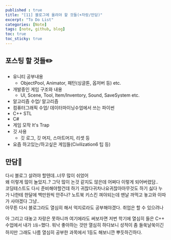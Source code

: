 ```yaml
---
published : true
title: "[11] 블로그에 올려야 할 것들(+자랑/만담)"
excerpt: "To Do List"
categories: [Note]
tags: [note, github, blog]
toc: true
toc_sticky: true
---
```


## 포스팅 할 것들✏️

+ 유니티 공부내용  
    - ObjectPool, Animator, 패턴(싱글톤, 옵저버 등) etc.
+ 개발중인 게임 구조와 내용  
    - UI, Scene, Tool, Item/Inventory, Sound, SaveSystem etc.
+ 알고리즘 수업/ 알고리즘
+ 컴퓨터그래픽 수업/ 데이터마이닝수업에서 쓰는 파이썬
+ C++ STL
+ C#
+ 게임 모작 It's Trap
+ 깃 사용  
    - 깃 로그, 깃 머지, 스마트머지, 리셋 등
+ 요즘 하고있는/하고싶은 게임들(Civilization6 팁 등)

## 만담💬

다시 블로그 살려야 할텐데..너무 많이 쉬었어  
왜 이렇게 많이 놀았지..? 그닥 많이 논것 같지도 않은데 어쩌다 이렇게 되어버렸담..  
코딩테스트도 다시 준비해야할건데 하기 귀찮다귀차나요귀찮아아무것도 하기 싫다 누가 나한테 한달에 백만원씩 안주나? 노트북 키스킨 껴야되는데 맨날 까먹고 놓고와 이따가 사야겠다 그냥..    
아무튼 다시 블로그라도 열심히 해서 억지로라도 공부해야겠다. 취업은 할 수 있으려나  

아 그리고 대놓고 자랑은 못하니까 여기에라도 써보자면 저번 학기에 열심히 들은 C++ 수업에서 내가 `1등⭐`했다. 워낙 좋아하는 것만 열심히 하다보니 성적이 좀 들쑥날쑥이긴 하지만 그래도 나름 열심히 공부한 과목에서 1등도 해보니깐 뿌듯하긴하다. 